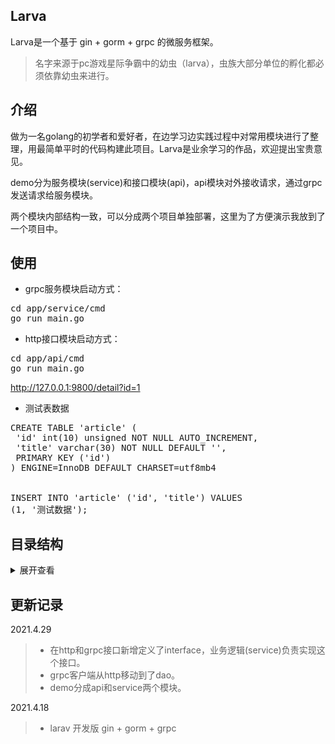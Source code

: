 ## Larva
Larva是一个基于 gin + gorm + grpc 的微服务框架。
>名字来源于pc游戏星际争霸中的幼虫（larva），虫族大部分单位的孵化都必须依靠幼虫来进行。

## 介绍
做为一名golang的初学者和爱好者，在边学习边实践过程中对常用模块进行了整理，用最简单平时的代码构建此项目。Larva是业余学习的作品，欢迎提出宝贵意见。

demo分为服务模块(service)和接口模块(api)，api模块对外接收请求，通过grpc发送请求给服务模块。

两个模块内部结构一致，可以分成两个项目单独部署，这里为了方便演示我放到了一个项目中。

## 使用

- grpc服务模块启动方式：
<pre>
cd app/service/cmd
go run main.go
</pre>

- http接口模块启动方式：
<pre>
cd app/api/cmd
go run main.go
</pre>

http://127.0.0.1:9800/detail?id=1

- 测试表数据

<pre>
CREATE TABLE 'article' (
 'id' int(10) unsigned NOT NULL AUTO_INCREMENT,
 'title' varchar(30) NOT NULL DEFAULT '',
 PRIMARY KEY ('id')
) ENGINE=InnoDB DEFAULT CHARSET=utf8mb4


INSERT INTO 'article' ('id', 'title') VALUES
(1, '测试数据');
</pre>

## 目录结构
<details>
<summary>展开查看</summary>
<pre><code>.
├── http
│   ├── http.go         http接口
├── grpc
│   ├── client.go       grpc客户端
│   ├── grpc.go         grpc接口
│   ├── demo.proto      protobuf用例
├── cmd
│   ├── conf.toml       配置文件
│   ├── main.go         运行入口
├── internal
│   ├── conf
│   │   ├── conf.go     配置文件解析
│   ├── dao
│   │   ├── dao.go      提供mysql,redis连接
│   ├── model
│   │   ├── model.go    定义数据实体
│   ├── server
│   │   ├── grpc
│   │   │   ├── server.go   grpc服务初始化
│   │   ├── http
│   │   │   ├── server.go   http服务初始化
│   ├── service
│   │   ├── service.go  业务逻辑
</code></pre>
</details>

## 更新记录
2021.4.29
>- 在http和grpc接口新增定义了interface，业务逻辑(service)负责实现这个接口。
>- grpc客户端从http移动到了dao。
>- demo分成api和service两个模块。

2021.4.18
>- larav 开发版 gin + gorm + grpc